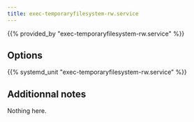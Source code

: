 ```yaml
---
title: exec-temporaryfilesystem-rw.service
---
```


{{% provided_by "exec-temporaryfilesystem-rw.service" %}}

## Options

{{% systemd_unit "exec-temporaryfilesystem-rw.service" %}}

## Additionnal notes

Nothing here.